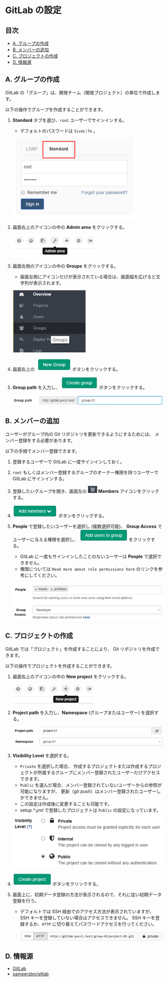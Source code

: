 GitLab の設定
=============

目次
----
*   [A. グループの作成](#a-)
*   [B. メンバーの追加](#b-)
*   [C. プロジェクトの作成](#c-)
*   [D. 情報源](#d-)


A. グループの作成
-----------------
GitLab の「グループ」は、開発チーム（開発プロジェクト）の単位で作成します。

以下の操作でグループを作成することができます。

1.  **Standard** タブを選び、`root` ユーザーでサインインする。
    *   デフォルトのパスワードは `5iveL!fe` 。

    ![Sign in](images/gitlab-01.png)

2.  画面右上のアイコンの中の **Admin area** をクリックする。

    ![Admin area](images/gitlab-02.png)

3.  画面左側のアイコンの中の **Groups** をクリックする。
    *   画面左側にアイコンだけが表示されている場合は、画面幅を広げると文字列が表示されます。

    ![Groups](images/gitlab-03.png)

4.  画面右上の ![New Group](images/gitlab-04.png) ボタンをクリックする。
5.  **Group path** を入力し、
    ![Create Group](images/gitlab-create-group.png) ボタンをクリックする。

    ![Group path](images/gitlab-05.png)


B. メンバーの追加
-----------------

ユーザーがグループ内の Git リポジトリを更新できるようにするためには、
メンバー登録をする必要があります。

以下の手順でメンバー登録できます。

1.  登録するユーザーで GitLab に一度サインインしておく。
2.  `root` もしくはメンバー登録するグループのオーナー権限を持つユーザーで GitLab にサインインする。
3.  登録したいグループを開き、画面左の ![Members アイコン](images/gitlab-members-icon.png)
    **Members** アイコンをクリックする。
4.  ![Add members](images/gitlab-add-members.png) ボタンをクリックする。
5.  **People** で登録したいユーザーを選択し (複数選択可能)、
    **Group Access** でユーザーに与える権限を選択し、
    ![Add users to group](images/gitlab-add-users-to-group.png) をクリックする。
    *   GitLab に一度もサインインしたことのないユーザーは **People** で選択できません。
    *   権限については `Read more about role permissions here` のリンクを参考にしてください。

    ![メンバー登録画面](images/gitlab-10.png)


C. プロジェクトの作成
---------------------
GitLab では「プロジェクト」を作成することにより、 Git リポジトリを作成できます。

以下の操作でプロジェクトを作成することができます。

1.  画面右上のアイコンの中の **New project** をクリックする。

    ![New project](images/gitlab-06.png)

2.  **Project path** を入力し、**Namespace** (グループまたはユーザー) を選択する。

    ![Create project](images/gitlab-07.png)

3.  **Visibility Level** を選択する。
    *   `Private` を選択した場合、
        作成するプロジェクトまたは作成するプロジェクトが所属するグループにメンバー登録されたユーザーだけアクセスできます。
    *   `Public` を選んだ場合、メンバー登録されていないユーザーからの参照が可能になりますが、
        更新（git push）はメンバー登録されたユーザーしかできません。
    *   この設定は作成後に変更することも可能です。
    *   setup.*.yml で登録したプロジェクトは `Public` の設定になっています。

    ![Create project](images/gitlab-08.png)

4.  ![Create project](images/gitlab-create-project.png) ボタンをクリックする。

5.  画面上に、初期データ登録の方法が表示されるので、それに従い初期データ登録を行う。
    *   デフォルトでは SSH 経由でのアクセス方法が表示されていますが、
        SSH キーを登録していない場合はアクセスできません。
        SSH キーを登録するか、`HTTP` に切り替えてパスワードアクセスを行ってください。

        ![HTTPへの切り替え](images/gitlab-09.png)


D. 情報源
---------
*   [GitLab](https://gitlab.com/)
*   [sameersbn/gitlab](https://github.com/sameersbn/docker-gitlab)
